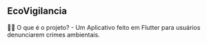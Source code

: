## EcoVigilancia

🙋‍♀️ O que é o projeto? - Um Aplicativo feito em Flutter para usuários denunciarem crimes ambientais.
